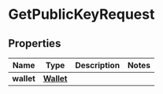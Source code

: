 
# GetPublicKeyRequest

## Properties
Name | Type | Description | Notes
------------ | ------------- | ------------- | -------------
**wallet** | [**Wallet**](Wallet.md) |  | 



